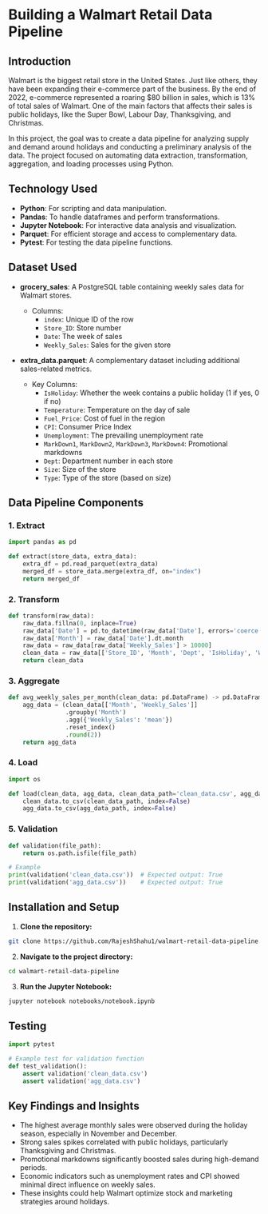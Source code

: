 # Building a Walmart Retail Data Pipeline

## Introduction
Walmart is the biggest retail store in the United States. Just like others, they have been expanding their e-commerce part of the business. By the end of 2022, e-commerce represented a roaring $80 billion in sales, which is 13% of total sales of Walmart. One of the main factors that affects their sales is public holidays, like the Super Bowl, Labour Day, Thanksgiving, and Christmas.

In this project, the goal was to create a data pipeline for analyzing supply and demand around holidays and conducting a preliminary analysis of the data. The project focused on automating data extraction, transformation, aggregation, and loading processes using Python.

## Technology Used
- **Python**: For scripting and data manipulation.
- **Pandas**: To handle dataframes and perform transformations.
- **Jupyter Notebook**: For interactive data analysis and visualization.
- **Parquet**: For efficient storage and access to complementary data.
- **Pytest**: For testing the data pipeline functions.

## Dataset Used
- **grocery_sales**: A PostgreSQL table containing weekly sales data for Walmart stores.
  - Columns:
    - `index`: Unique ID of the row
    - `Store_ID`: Store number
    - `Date`: The week of sales
    - `Weekly_Sales`: Sales for the given store

- **extra_data.parquet**: A complementary dataset including additional sales-related metrics.
  - Key Columns:
    - `IsHoliday`: Whether the week contains a public holiday (1 if yes, 0 if no)
    - `Temperature`: Temperature on the day of sale
    - `Fuel_Price`: Cost of fuel in the region
    - `CPI`: Consumer Price Index
    - `Unemployment`: The prevailing unemployment rate
    - `MarkDown1`, `MarkDown2`, `MarkDown3`, `MarkDown4`: Promotional markdowns
    - `Dept`: Department number in each store
    - `Size`: Size of the store
    - `Type`: Type of the store (based on size)

## Data Pipeline Components

### 1. Extract
```python
import pandas as pd

def extract(store_data, extra_data):
    extra_df = pd.read_parquet(extra_data)
    merged_df = store_data.merge(extra_df, on="index")
    return merged_df
```

### 2. Transform
```python
def transform(raw_data):
    raw_data.fillna(0, inplace=True)
    raw_data['Date'] = pd.to_datetime(raw_data['Date'], errors='coerce')
    raw_data['Month'] = raw_data['Date'].dt.month
    raw_data = raw_data[raw_data['Weekly_Sales'] > 10000]
    clean_data = raw_data[['Store_ID', 'Month', 'Dept', 'IsHoliday', 'Weekly_Sales', 'CPI', 'Unemployment']]
    return clean_data
```

### 3. Aggregate
```python
def avg_weekly_sales_per_month(clean_data: pd.DataFrame) -> pd.DataFrame:
    agg_data = (clean_data[['Month', 'Weekly_Sales']]
                .groupby('Month')
                .agg({'Weekly_Sales': 'mean'})
                .reset_index()
                .round(2))
    return agg_data
```

### 4. Load
```python
import os

def load(clean_data, agg_data, clean_data_path='clean_data.csv', agg_data_path='agg_data.csv'):
    clean_data.to_csv(clean_data_path, index=False)
    agg_data.to_csv(agg_data_path, index=False)
```

### 5. Validation
```python
def validation(file_path):
    return os.path.isfile(file_path)

# Example
print(validation('clean_data.csv'))  # Expected output: True
print(validation('agg_data.csv'))    # Expected output: True
```

## Installation and Setup
1. **Clone the repository:**
```bash
git clone https://github.com/RajeshShahu1/walmart-retail-data-pipeline.git
```
2. **Navigate to the project directory:**
```bash
cd walmart-retail-data-pipeline
```
3. **Run the Jupyter Notebook:**
```bash
jupyter notebook notebooks/notebook.ipynb
```

## Testing
```python
import pytest

# Example test for validation function
def test_validation():
    assert validation('clean_data.csv')
    assert validation('agg_data.csv')
```
## Key Findings and Insights
- The highest average monthly sales were observed during the holiday season, especially in November and December.
- Strong sales spikes correlated with public holidays, particularly Thanksgiving and Christmas.
- Promotional markdowns significantly boosted sales during high-demand periods.
- Economic indicators such as unemployment rates and CPI showed minimal direct influence on weekly sales.
- These insights could help Walmart optimize stock and marketing strategies around holidays.
